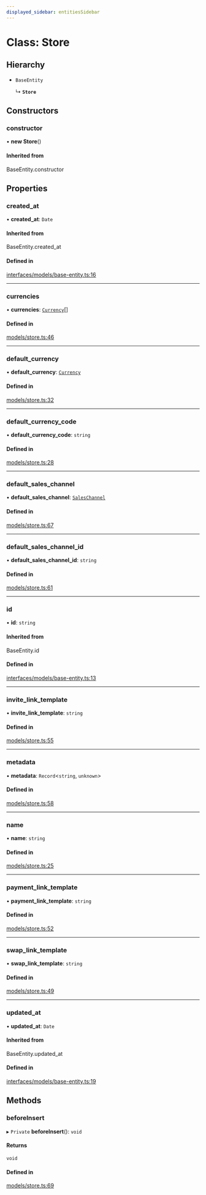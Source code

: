 ```yaml
---
displayed_sidebar: entitiesSidebar
---
```


# Class: Store

## Hierarchy

- `BaseEntity`

  ↳ **`Store`**

## Constructors

### constructor

• **new Store**()

#### Inherited from

BaseEntity.constructor

## Properties

### created\_at

• **created\_at**: `Date`

#### Inherited from

BaseEntity.created\_at

#### Defined in

[interfaces/models/base-entity.ts:16](https://github.com/medusajs/medusa/blob/7c6521101/packages/medusa/src/interfaces/models/base-entity.ts#L16)

___

### currencies

• **currencies**: [`Currency`](Currency.md)[]

#### Defined in

[models/store.ts:46](https://github.com/medusajs/medusa/blob/7c6521101/packages/medusa/src/models/store.ts#L46)

___

### default\_currency

• **default\_currency**: [`Currency`](Currency.md)

#### Defined in

[models/store.ts:32](https://github.com/medusajs/medusa/blob/7c6521101/packages/medusa/src/models/store.ts#L32)

___

### default\_currency\_code

• **default\_currency\_code**: `string`

#### Defined in

[models/store.ts:28](https://github.com/medusajs/medusa/blob/7c6521101/packages/medusa/src/models/store.ts#L28)

___

### default\_sales\_channel

• **default\_sales\_channel**: [`SalesChannel`](SalesChannel.md)

#### Defined in

[models/store.ts:67](https://github.com/medusajs/medusa/blob/7c6521101/packages/medusa/src/models/store.ts#L67)

___

### default\_sales\_channel\_id

• **default\_sales\_channel\_id**: `string`

#### Defined in

[models/store.ts:61](https://github.com/medusajs/medusa/blob/7c6521101/packages/medusa/src/models/store.ts#L61)

___

### id

• **id**: `string`

#### Inherited from

BaseEntity.id

#### Defined in

[interfaces/models/base-entity.ts:13](https://github.com/medusajs/medusa/blob/7c6521101/packages/medusa/src/interfaces/models/base-entity.ts#L13)

___

### invite\_link\_template

• **invite\_link\_template**: `string`

#### Defined in

[models/store.ts:55](https://github.com/medusajs/medusa/blob/7c6521101/packages/medusa/src/models/store.ts#L55)

___

### metadata

• **metadata**: `Record`<`string`, `unknown`\>

#### Defined in

[models/store.ts:58](https://github.com/medusajs/medusa/blob/7c6521101/packages/medusa/src/models/store.ts#L58)

___

### name

• **name**: `string`

#### Defined in

[models/store.ts:25](https://github.com/medusajs/medusa/blob/7c6521101/packages/medusa/src/models/store.ts#L25)

___

### payment\_link\_template

• **payment\_link\_template**: `string`

#### Defined in

[models/store.ts:52](https://github.com/medusajs/medusa/blob/7c6521101/packages/medusa/src/models/store.ts#L52)

___

### swap\_link\_template

• **swap\_link\_template**: `string`

#### Defined in

[models/store.ts:49](https://github.com/medusajs/medusa/blob/7c6521101/packages/medusa/src/models/store.ts#L49)

___

### updated\_at

• **updated\_at**: `Date`

#### Inherited from

BaseEntity.updated\_at

#### Defined in

[interfaces/models/base-entity.ts:19](https://github.com/medusajs/medusa/blob/7c6521101/packages/medusa/src/interfaces/models/base-entity.ts#L19)

## Methods

### beforeInsert

▸ `Private` **beforeInsert**(): `void`

#### Returns

`void`

#### Defined in

[models/store.ts:69](https://github.com/medusajs/medusa/blob/7c6521101/packages/medusa/src/models/store.ts#L69)
